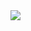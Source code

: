 <img src="https://img.shields.io/badge/apacheopenoffice-#0E85CD?style=flat-square&logo=apacheopenoffice&logoColor=#0E85CD"/>

